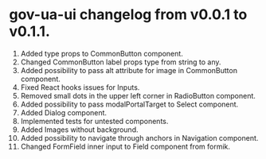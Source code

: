 # gov-ua-ui changelog from v0.0.1 to v0.1.1.

1. Added type props to CommonButton component.
2. Changed CommonButton label props type from string to any.
3. Added possibility to pass alt attribute for image in CommonButton component.
4. Fixed React hooks issues for Inputs.
5. Removed small dots in the upper left corner in RadioButton component.
6. Added possibility to pass modalPortalTarget to Select component.
7. Added Dialog component.
8. Implemented tests for untested components.
9. Added Images without background.
10. Added possibility to navigate through anchors in Navigation component.
11. Changed FormField inner input to Field component from formik.
